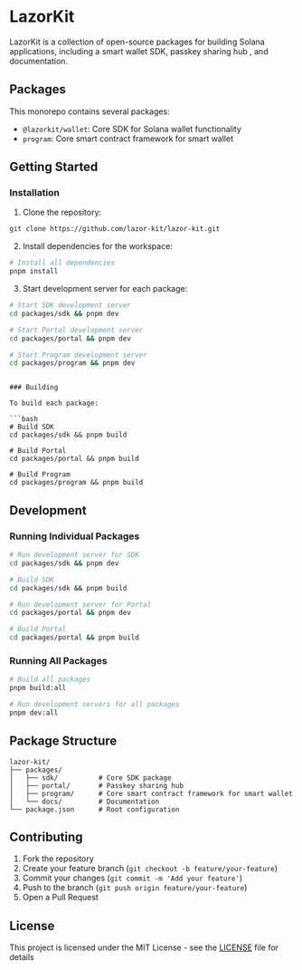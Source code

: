 # LazorKit 

LazorKit is a collection of open-source packages for building Solana applications, including a smart wallet SDK, passkey sharing hub , and documentation.

## Packages

This monorepo contains several packages:

- `@lazorkit/wallet`: Core SDK for Solana wallet functionality
- `program`: Core smart contract framework for smart wallet

## Getting Started

### Installation

1. Clone the repository:
```bash
git clone https://github.com/lazor-kit/lazor-kit.git
```

2. Install dependencies for the workspace:

```bash
# Install all dependencies
pnpm install
```

3. Start development server for each package:

```bash
# Start SDK development server
cd packages/sdk && pnpm dev

# Start Portal development server
cd packages/portal && pnpm dev

# Start Program development server
cd packages/program && pnpm dev
```
```

### Building

To build each package:

```bash
# Build SDK
cd packages/sdk && pnpm build

# Build Portal
cd packages/portal && pnpm build

# Build Program
cd packages/program && pnpm build
```

## Development

### Running Individual Packages

```bash
# Run development server for SDK
cd packages/sdk && pnpm dev

# Build SDK
cd packages/sdk && pnpm build

# Run development server for Portal
cd packages/portal && pnpm dev

# Build Portal
cd packages/portal && pnpm build
```

### Running All Packages

```bash
# Build all packages
pnpm build:all

# Run development servers for all packages
pnpm dev:all
```

## Package Structure

```
lazor-kit/
├── packages/
│   ├── sdk/          # Core SDK package
│   ├── portal/       # Passkey sharing hub 
│   ├── program/      # Core smart contract framework for smart wallet 
│   └── docs/         # Documentation
└── package.json      # Root configuration
```

## Contributing

1. Fork the repository
2. Create your feature branch (`git checkout -b feature/your-feature`)
3. Commit your changes (`git commit -m 'Add your feature'`)
4. Push to the branch (`git push origin feature/your-feature`)
5. Open a Pull Request

## License

This project is licensed under the MIT License - see the [LICENSE](LICENSE) file for details
